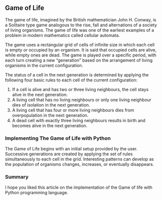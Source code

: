 ## Game of Life

The game of life, imagined by the British mathematician John H. Conway, is a Solitaire type game analogous to the rise, fall and alternations of a society of living organisms. The game of life was one of the earliest examples of a problem in modern mathematics called cellular automata.

The game uses a rectangular grid of cells of infinite size in which each cell is empty or occupied by an organism. It is said that occupied cells are alive, while empty ones are dead. The game is played over a specific period, with each turn creating a new “generation” based on the arrangement of living organisms in the current configuration.

The status of a cell in the next generation is determined by applying the following four basic rules to each cell of the current configuration:
 1. If a cell is alive and has two or three living neighbours, the cell stays alive in the next generation.
 2. A living cell that has no living neighbours or only one living neighbour dies of isolation in the next generation.
 3. A living cell that has four or more living neighbours dies from overpopulation in the next generation.
 4. A dead cell with exactly three living neighbours results in birth and becomes alive in the next generation.

### Implementing The Game of Life with Python

The Game of Life begins with an initial setup provided by the user. Successive generations are created by applying the set of rules simultaneously to each cell in the grid. Interesting patterns can develop as the population of organisms changes, increases, or eventually disappears.

### Summary

I hope you liked this article on the implementation of the Game of life with Python programming language.